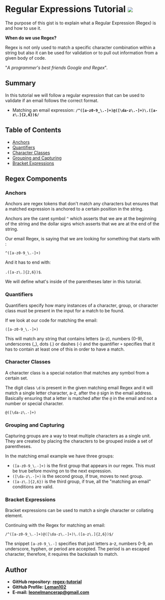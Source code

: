 # Regular Expressions Tutorial ![](https://img.shields.io/static/v1?label=Hi&message=Welcome%20to%20my%20Regex%20tutorial&color=blue)

The purpose of this gist is to explain what a Regular Expression (Regex) is and how to use it.

**When do we use Regex?**

Regex is not only used to match a specific character combination within a string but also it can be used for validation or to pull out information from a given body of code.

"_A programmer's best friends Google and Regex_".

## Summary

In this tutorial we will follow a regular expression that can be used to validate if an email follows the correct format.  

* Matching an email expression: **`/^([a-z0-9_\.-]+)@([\da-z\.-]+)\.([a-z\.]{2,6})$/`** 

## Table of Contents

- [Anchors](#anchors)
- [Quantifiers](#quantifiers)
- [Character Classes](#character-classes)
- [Grouping and Capturing](#grouping-and-capturing)
- [Bracket Expressions](#bracket-expressions)

## Regex Components

### Anchors

Anchors are regex tokens that don't match any characters but ensures that a matched expression is anchored to a certain position in the string. 

Anchors are the caret symbol `^` which asserts that we are at the beginning of the string and the dollar sign`$` which asserts that we are at the end of the string. 

Our email Regex, is saying that we are looking for something that starts with :

`^([a-z0-9_\.-]+)` 

And it has to end with:

`.([a-z\.]{2,6})$`.

We will define what's inside of the parentheses later in this tutorial.

### Quantifiers

Quantifiers specify how many instances of a character, group, or character class must be present in the input for a match to be found.

If we look at our code for matching the email:

`([a-z0-9_\.-]+)` 

This will match any string that contains letters (a-z), numbers (0-9), underscores (_), dots (.) or dashes (-) and the quantifier `+` specifies that it has to contain at least one of this in order to have a match. 

### Character Classes

A character class is a special notation that matches any symbol from a certain set.

The digit class `\d` is present in the given matching email Regex and it will match a single letter character, a-z, after the `@` sign in the email address. Basically ensuring that a letter is matched after the `@` in the email and not a number or special character.  

`@([\da-z\.-]+)`
### Grouping and Capturing

Capturing groups are a way to treat multiple characters as a single unit. They are created by placing the characters to be grouped inside a set of parentheses.

In the matching email example we have three groups:
- `([a-z0-9_\.-]+)` is the first group that appears in our regex. This must be true before moving on to the next expression. 
- `([\da-z\.-]+)` is the second group, if true, moves to next group. 
- `([a-z\.]{2,6})` is the third group, if true, all the "matching an email" conditions are valid.
### Bracket Expressions

Bracket expressions can be used to match a single character or collating element.

Continuing with the Regex for matching an email:

`/^([a-z0-9_\.-]+)@([\da-z\.-]+)\.([a-z\.]{2,6})$/`

The snippet `[a-z0-9_\.-]` specifies that just letters a-z, numbers 0-9, an underscore, hyphen, or period are accepted. The period is an escaped character, therefore, it requires the backslash to match.
## Author

- **GitHub repository:**
  **[regex-tutorial](https://github.com/Leman102/regex-tutorial)**
- **GitHub Profile:**
  **[Leman102](https://github.com/Leman102)**
- **E-mail:**
  **leonelmancerap@gmail.com**